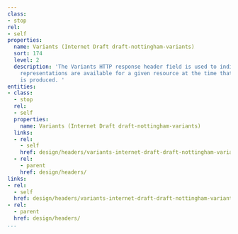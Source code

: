 ```yaml
---
class:
- stop
rel:
- self
properties:
  name: Variants (Internet Draft draft-nottingham-variants)
  sort: 174
  level: 2
  description: 'The Variants HTTP response header field is used to indicate what other
    representations are available for a given resource at the time that the response
    is produced. '
entities:
- class:
  - stop
  rel:
  - self
  properties:
    name: Variants (Internet Draft draft-nottingham-variants)
  links:
  - rel:
    - self
    href: design/headers/variants-internet-draft-draft-nottingham-variants.md
  - rel:
    - parent
    href: design/headers/
links:
- rel:
  - self
  href: design/headers/variants-internet-draft-draft-nottingham-variants.md
- rel:
  - parent
  href: design/headers/
...
```

